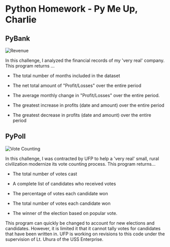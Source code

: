 # Python Homework - Py Me Up, Charlie

## PyBank

![Revenue](Images/revenue-per-lead.png)

In this challenge, I analyzed the financial records of my 'very real' company. This program returns ...

  * The total number of months included in the dataset

  * The net total amount of "Profit/Losses" over the entire period

  * The average monthly change in "Profit/Losses" over the entire period.

  * The greatest increase in profits (date and amount) over the entire period

  * The greatest decrease in profits (date and amount) over the entire period


## PyPoll

![Vote Counting](Images/Vote_counting.png)

In this challenge, I was contracted by UFP to help a 'very real' small, rural civilization modernize its vote counting process. This program returns...

  * The total number of votes cast

  * A complete list of candidates who received votes

  * The percentage of votes each candidate won

  * The total number of votes each candidate won

  * The winner of the election based on popular vote.

This program can quickly be changed to account for new elections and candidates. However, it is limited it that it cannot tally votes for candidates that have been written in. UFP is working on revisions to this code under the supervision of Lt. Uhura of the USS Enterprise.
